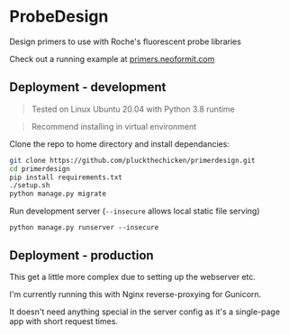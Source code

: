 # ProbeDesign
Design primers to use with Roche's fluorescent probe libraries

Check out a running example at [primers.neoformit.com](http://primers.neoformit.com/)

Deployment - development
------

> Tested on Linux Ubuntu 20.04 with Python 3.8 runtime

> Recommend installing in virtual environment

Clone the repo to home directory and install dependancies:

```bash
git clone https://github.com/pluckthechicken/primerdesign.git
cd primerdesign
pip install requirements.txt
./setup.sh
python manage.py migrate
```

Run development server (`--insecure` allows local static file serving)

`python manage.py runserver --insecure`

Deployment - production
------

This get a little more complex due to setting up the webserver etc.

I'm currently running this with Nginx reverse-proxying for Gunicorn.

It doesn't need anything special in the server config as it's a single-page app with short request times.
